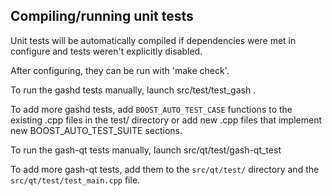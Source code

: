 Compiling/running unit tests
------------------------------------

Unit tests will be automatically compiled if dependencies were met in configure
and tests weren't explicitly disabled.

After configuring, they can be run with 'make check'.

To run the gashd tests manually, launch src/test/test_gash .

To add more gashd tests, add `BOOST_AUTO_TEST_CASE` functions to the existing
.cpp files in the test/ directory or add new .cpp files that
implement new BOOST_AUTO_TEST_SUITE sections.

To run the gash-qt tests manually, launch src/qt/test/gash-qt_test

To add more gash-qt tests, add them to the `src/qt/test/` directory and
the `src/qt/test/test_main.cpp` file.
